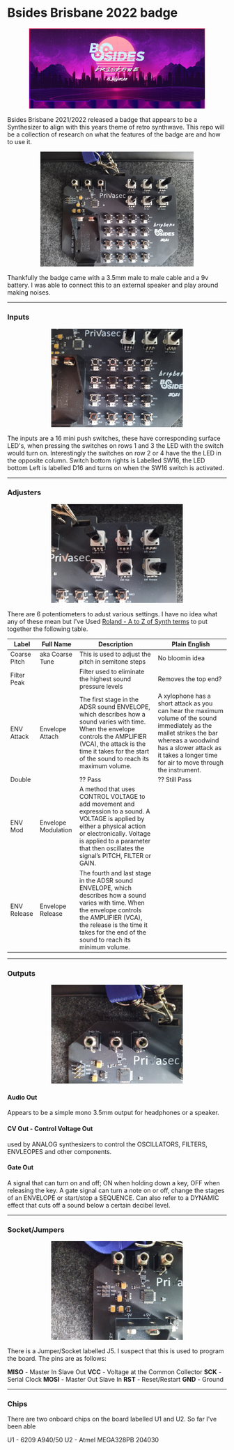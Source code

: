 # Bsides Brisbane 2022 badge
<div style="margin-left: auto;
            margin-right: auto;
            width: 80%">

![BSides Brisbane 2022 Logo](./images/bsides_brisbane_2022_logo.png)
</div>

Bsides Brisbane 2021/2022 released a badge that appears to be a Synthesizer to align with this years theme of retro synthwave. This repo will be a collection of research on what the features of the badge are and how to use it.

<div style="margin-left: auto;
            margin-right: auto;
            width: 70%">

![BSides Brisbane 2022 Badge](./images/bsides_bne_badge_2022.jpg)
</div>

Thankfully the badge came with a 3.5mm male to male cable and a 9v battery. I was able to connect this to an external speaker and play around making noises.
***
### Inputs

<div style="margin-left: auto;
            margin-right: auto;
            width: 60%">

![BSides Brisbane 2022 input switches](./images/bsides_bne_badge_2022_input_switches.jpg)
</div>

The inputs are a 16 mini push switches, these have corresponding surface LED's, when pressing the switches on rows 1 and 3 the LED with the switch would turn on. Interestingly the switches on row 2 or 4 have the the LED in the opposite column. Switch bottom rights is Labelled SW16, the LED bottom Left is labelled D16 and turns on when the SW16 switch is activated.
***
### Adjusters

<div style="margin-left: auto;
            margin-right: auto;
            width: 60%">

![BSides Brisbane 2022 adjuster](./images/bsides_bne_badge_2022_adjuster.jpg)
</div>

There are 6 potentiometers to adust various settings. I have no idea what any of these mean but I've Used [Roland - A to Z of Synth terms](https://rolandcorp.com.au/blog/a-to-z-synthesizer) to put together the following table.

|  Label  |  Full Name  |  Description  | Plain English |
|---------|-------------|---------------|---------------|
| Coarse Pitch | aka Coarse Tune | This is used to adjust the pitch in semitone steps | No bloomin idea |
| Filter Peak | | Filter used to eliminate the highest sound pressure levels | Removes the top end? |
| ENV Attack | Envelope Attach| The first stage in the ADSR sound ENVELOPE, which describes how a sound varies with time. When the envelope controls the AMPLIFIER (VCA), the attack is the time it takes for the start of the sound to reach its maximum volume. | A xylophone has a short attack as you can hear the maximum volume of the sound immediately as the mallet strikes the bar whereas a woodwind has a slower attack as it takes a longer time for air to move through the instrument. |
| Double | | ?? Pass | ?? Still Pass |
| ENV Mod | Envelope Modulation | A method that uses CONTROL VOLTAGE to add movement and expression to a sound. A VOLTAGE is applied by either a physical action or electronically. Voltage is applied to a parameter that then oscillates the signal’s PITCH, FILTER or GAIN. | |
| ENV Release | Envelope Release | The fourth and last stage in the ADSR sound ENVELOPE, which describes how a sound varies with time. When the envelope controls the AMPLIFIER (VCA), the release is the time it takes for the end of the sound to reach its minimum volume. | |
***
### Outputs

<div style="margin-left: auto;
            margin-right: auto;
            width: 60%">

![BSides Brisbane 2022 outputs](./images/bsides_bne_badge_2022_outputs.jpg)
</div>

#### Audio Out

Appears to be a simple mono 3.5mm output for headphones or a speaker.

#### CV Out - Control Voltage Out

used by ANALOG synthesizers to control the OSCILLATORS, FILTERS, ENVLEOPES and other components.

#### Gate Out

A signal that can turn on and off; ON when holding down a key, OFF when releasing the key. A gate signal can turn a note on or off, change the stages of an ENVELOPE or start/stop a SEQUENCE. Can also refer to a DYNAMIC effect that cuts off a sound below a certain decibel level.
***
### Socket/Jumpers

<div style="margin-left: auto;
            margin-right: auto;
            width: 60%">

![BSides Brisbane 2022 socket](./images/bsides_bne_badge_2022_socket.jpg)
</div>

There is a Jumper/Socket labelled J5. I suspect that this is used to program the board. The pins are as follows:

**MISO** - Master In Slave Out
**VCC** - Voltage at the Common Collector
**SCK** - Serial Clock
**MOSI** - Master Out Slave In
**RST** - Reset/Restart
**GND** - Ground
***

### Chips
There are two onboard chips on the board labelled U1 and U2. So far I've been able 

U1 - 6209 A940/50
U2 - Atmel MEGA328PB 204030